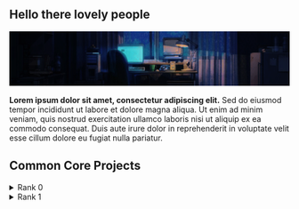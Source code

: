 ###

## Hello there lovely people

<p align="center">
   <img src="https://github.com/hen-lima/hen-lima/blob/main/banner.gif"/> 
  
   
  **Lorem ipsum dolor sit amet, consectetur adipiscing elit.** Sed do eiusmod tempor incididunt ut labore et dolore magna aliqua. Ut enim ad minim veniam, quis nostrud exercitation ullamco laboris nisi ut aliquip ex ea commodo consequat. Duis aute irure dolor in reprehenderit in voluptate velit esse cillum dolore eu fugiat nulla pariatur.
  

## Common Core Projects


<details>
  <summary>Rank 0</summary>
   
  - [Libft](https://github.com/yourusername/project1)
</details>

<details>
  <summary>Rank 1</summary>
   
  - [Printf](https://github.com/yourusername/project2)
  - [Get_next_line](https://github.com/yourusername/project2)
  - [Born2beroot](https://github.com/yourusername/project2)
</details>  
